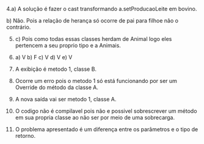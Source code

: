 4.a) A solução é fazer o cast transformando a.setProducaoLeite em bovino.

b) Não. Pois a relação de herança só ocorre de pai para filhoe não o contrário. 

5) c) Pois como todas essas classes herdam de Animal logo eles pertencem a seu proprio tipo e a Animais.

11) a) V
b) F
c) V
d) V
e) V

12) A exibição é metodo 1, classe B.

13) Ocorre um erro pois o metodo 1 só está funcionando por ser um Override do método da classe A.

14) A nova saída vai ser metodo 1, classe A.

16) O codigo não é compilavel pois não e possivel sobrescrever um método em sua propria classe ao não ser por meio de uma sobrecarga.

17) O problema apresentado é um diferença entre os parâmetros e o tipo de retorno.
	
